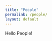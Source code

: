 ```yaml
---
title: "People"
permalink: /people/
layout: default
---
```


<div class="">
    Hello People!
</div>